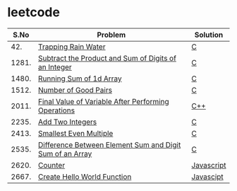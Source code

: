 # leetcode
|S.No|Problem|Solution|
|----|-------|--------|
|42.|[Trapping Rain Water](https://leetcode.com/problems/trapping-rain-water/)|[C](https://github.com/DEEPADHARSHINI-633/leetcode/blob/main/Problems/Trapping%20Rain%20Water)|
|1281.|[Subtract the Product and Sum of Digits of an Integer](https://leetcode.com/problems/subtract-the-product-and-sum-of-digits-of-an-integer/)|[C](https://github.com/DEEPADHARSHINI-633/leetcode/blob/main/Problems/Subtract%20the%20Product%20and%20Sum%20of%20Digits%20of%20an%20Integer)|
|1480.|[Running Sum of 1d Array](https://leetcode.com/problems/running-sum-of-1d-array/)|[C](https://github.com/DEEPADHARSHINI-633/leetcode/blob/main/Problems/Running%20Sum%20of%201d%20Array)|
|1512.|[Number of Good Pairs](https://leetcode.com/problems/number-of-good-pairs/)|[C](https://github.com/DEEPADHARSHINI-633/leetcode/blob/main/Problems/Number%20of%20Good%20Pairs)|
|2011.|[Final Value of Variable After Performing Operations](https://leetcode.com/problems/final-value-of-variable-after-performing-operations/)|[C++](https://github.com/DEEPADHARSHINI-633/leetcode/blob/main/Problems/Final%20Value%20of%20Variable%20After%20Performing%20Operations)|
|2235.|[Add Two Integers](https://leetcode.com/problems/add-two-integers/)|[C](https://github.com/DEEPADHARSHINI-633/leetcode/blob/main/Problems/Add%20Two%20Integers)|
|2413.|[Smallest Even Multiple](https://leetcode.com/problems/smallest-even-multiple/)|[C](https://github.com/DEEPADHARSHINI-633/leetcode/blob/main/Problems/Smallest%20Even%20Multiple)|
|2535.|[Difference Between Element Sum and Digit Sum of an Array](https://leetcode.com/problems/difference-between-element-sum-and-digit-sum-of-an-array/)|[C](https://github.com/DEEPADHARSHINI-633/leetcode/blob/main/Problems/Difference%20Between%20Element%20Sum%20and%20Digit%20Sum%20of%20an%20Array)|
|2620.|[Counter](https://leetcode.com/problems/counter/)|[Javascript](https://github.com/DEEPADHARSHINI-633/leetcode/blob/main/Problems/Counter)|
|2667.|[Create Hello World Function](https://leetcode.com/problems/create-hello-world-function/)|[Javascipt](https://github.com/DEEPADHARSHINI-633/leetcode/blob/main/Problems/Create%20Hello%20World%20Function)|









